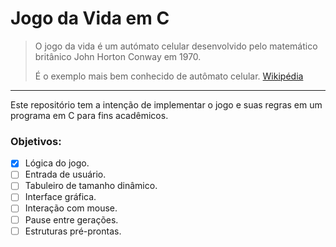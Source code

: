 # Jogo da Vida em C
> O jogo da vida é um autómato celular desenvolvido pelo matemático britânico John Horton Conway em 1970. 
> 
> É o exemplo mais bem conhecido de autômato celular. [Wikipédia](https://pt.wikipedia.org/wiki/Jogo_da_vida)

---

Este repositório tem a intenção de implementar o jogo e suas regras em um programa em C para fins acadêmicos.

### Objetivos:

- [x] Lógica do jogo.
- [ ] Entrada de usuário.
- [ ] Tabuleiro de tamanho dinâmico.
- [ ] Interface gráfica.
- [ ] Interação com mouse.
- [ ] Pause entre gerações.
- [ ] Estruturas pré-prontas.